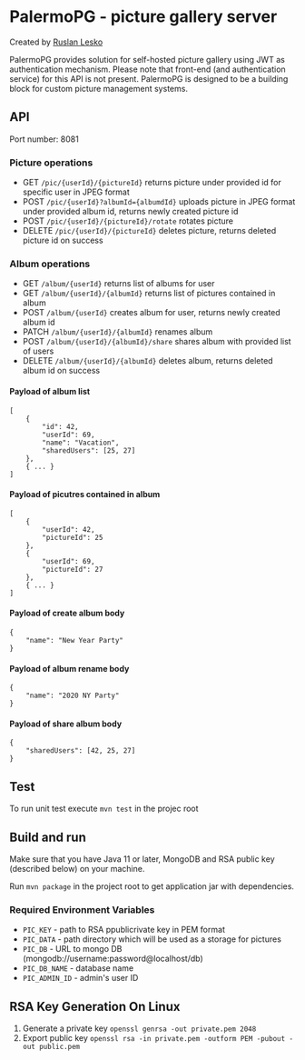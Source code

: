 # PalermoPG - picture gallery server
Created by [Ruslan Lesko](https://leskor.com)

PalermoPG provides solution for self-hosted picture gallery using JWT as authentication mechanism. Please note that front-end (and authentication service) for this API is not present. PalermoPG is designed to be a building block for custom picture management systems.

## API
Port number: 8081

### Picture operations
* GET `/pic/{userId}/{pictureId}` returns picture under provided id for specific user in JPEG format
* POST `/pic/{userId}?albumId={albumdId}` uploads picture in JPEG format under provided album id, returns newly created picture id
* POST `/pic/{userId}/{pictureId}/rotate` rotates picture
* DELETE `/pic/{userId}/{pictureId}` deletes picture, returns deleted picture id on success

### Album operations
* GET `/album/{userId}` returns list of albums for user
* GET `/album/{userId}/{albumId}` returns list of pictures contained in album
* POST `/album/{userId}` creates album for user, returns newly created album id
* PATCH `/album/{userId}/{albumId}` renames album
* POST `/album/{userId}/{albumId}/share` shares album with provided list of users
* DELETE `/album/{userId}/{albumId}` deletes album, returns deleted album id on success

#### Payload of album list
```
[
    {
        "id": 42,
        "userId": 69,
        "name": "Vacation",
        "sharedUsers": [25, 27]
    },
    { ... }
]
```

#### Payload of picutres contained in album
```
[
    {
        "userId": 42,
        "pictureId": 25
    },
    {
        "userId": 69,
        "pictureId": 27
    },
    { ... }
]
```

#### Payload of create album body
```
{
    "name": "New Year Party"
}
```

#### Payload of album rename body
```
{
    "name": "2020 NY Party"
}
```

#### Payload of share album body
```
{
    "sharedUsers": [42, 25, 27]
}
```

## Test
To run unit test execute `mvn test` in the projec root

## Build and run
Make sure that you have Java 11 or later, MongoDB and RSA public key (described below) on your machine.

Run `mvn package` in the project root to get application jar with dependencies.

### Required Environment Variables
* `PIC_KEY` - path to RSA ppublicrivate key in PEM format
* `PIC_DATA` - path directory which will be used as a storage for pictures
* `PIC_DB` - URL to mongo DB (mongodb://username:password@localhost/db)
* `PIC_DB_NAME` - database name
* `PIC_ADMIN_ID` - admin's user ID

## RSA Key Generation On Linux
1. Generate a private key `openssl genrsa -out private.pem 2048`
2. Export public key `openssl rsa -in private.pem -outform PEM -pubout -out public.pem`